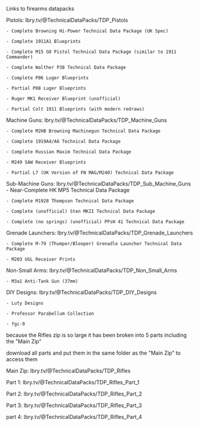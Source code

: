 Links to firearms datapacks

Pistols: lbry.tv/@TechnicalDataPacks/TDP_Pistols

	- Complete Browning Hi-Power Technical Data Package (UK Spec)
	
	- Complete 1911A1 Blueprints
	
	- Complete M15 GO Pistol Technical Data Package (similar to 1911 Commander)
	
	- Complete Walther P38 Technical Data Package
	
	- Complete P06 Luger Blueprints
	
	- Partial P08 Luger Blueprints
	
	- Ruger MK1 Receiver Blueprint (unofficial)
	
	- Partial Colt 1911 Blueprints (with modern redraws)
	

Machine Guns: lbry.tv/@TechnicalDataPacks/TDP_Machine_Guns

	- Complete M2HB Browning Machinegun Technical Data Package
	
	- Complete 1919A4/A6 Technical Data Package
	
	- Complete Russian Maxim Technical Data Package
	
	- M249 SAW Receiver Blueprints
	
	- Partial L7 (UK Version of FN MAG/M240) Technical Data Package

Sub-Machine Guns: lbry.tv/@TechnicalDataPacks/TDP_Sub_Machine_Guns
	- Near-Complete HK MP5 Technical Data Package
	
	- Complete M1928 Thompson Technical Data Package
	
	- Complete (unofficial) Sten MKII Technical Data Package
	
	- Complete (no springs) (unofficial) PPsH 41 Technical Data Package

Grenade Launchers: lbry.tv/@TechnicalDataPacks/TDP_Grenade_Launchers

	- Complete M-79 (Thumper/Blooper) Grenadle Launcher Technical Data Package
	
	- M203 UGL Receiver Prints

Non-Small Arms: lbry.tv/@TechnicalDataPacks/TDP_Non_Small_Arms

	- M3a1 Anti-Tank Gun (37mm)
	
DIY Designs: lbry.tv/@TechnicalDataPacks/TDP_DIY_Designs

	- Luty Designs
	
	- Professor Parabellum Collection 
	
	- fgc-9
	
because the Rifles zip is so large it has been broken into 5 parts including the "Main Zip"

download all parts and put them in the same folder as the "Main Zip" to access them

Main Zip: lbry.tv/@TechnicalDataPacks/TDP_Rifles

Part 1: lbry.tv/@TechnicalDataPacks/TDP_Rifles_Part_1

Part 2: lbry.tv/@TechnicalDataPacks/TDP_Rifles_Part_2

Part 3: lbry.tv/@TechnicalDataPacks/TDP_Rifles_Part_3

part 4: lbry.tv/@TechnicalDataPacks/TDP_Rifles_Part_4